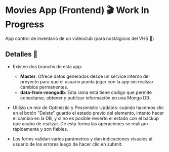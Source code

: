 # Movies App (Frontend) 🎬  Work In Progress 

App control de inventario de un videoclub (para nostálgicos del VHS 📼)

## Detalles 👀

- Existen dos branchs de esta app:
  - **Master**: Ofrece datos generados desde un service interno del proyecto para que el usuario pueda jugar con la app sin realizar cambios permanentes.
  - **data-from-mongodb**: Esta rama está tiene código que permite conectarse, obtener y publicar información en una Mongo DB.

- Utilizo un mix de Optimistic y Pessimistic Updates: cuándo hacemos clic en el botón "Delete" guardo el estado previo del elemento, intento hacer el cambio en la DB, y si no es posible revierto el estado con el backup que acabo de realizar. De esta forma las operaciones se realizan rápidamente y son fiables.

- Los forms validan varios parámetros y dan indicaciones visuales al usuario de los errores luego de hacer clic en submit.
